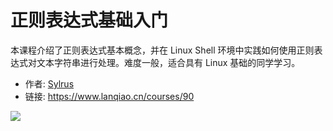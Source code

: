 # 正则表达式基础入门

本课程介绍了正则表达式基本概念，并在 Linux Shell 环境中实践如何使用正则表达式对文本字符串进行处理。难度一般，适合具有 Linux 基础的同学学习。

- 作者: [Sylrus](https://www.lanqiao.cn/users/484222/)
- 链接: https://www.lanqiao.cn/courses/90

![](https://dn-simplecloud.shiyanlou.com/assets/1630050659021_3037dc4a30b4f212db2d055fb05570af)